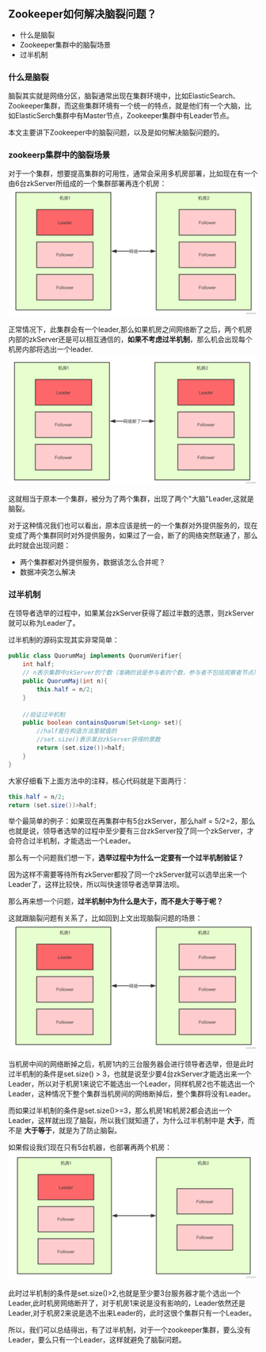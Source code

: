 ## Zookeeper如何解决脑裂问题？
- 什么是脑裂
- Zookeeper集群中的脑裂场景
- 过半机制

### 什么是脑裂
脑裂其实就是网络分区，脑裂通常出现在集群环境中，比如ElasticSearch、Zookeeper集群，而这些集群环境有一个统一的特点，就是他们有一个大脑，比如ElasticSerch集群中有Master节点，Zookeeper集群中有Leader节点。

本文主要讲下Zookeeper中的脑裂问题，以及是如何解决脑裂问题的。

### zookeerp集群中的脑裂场景
对于一个集群，想要提高集群的可用性，通常会采用多机房部署，比如现在有一个由6台zkServer所组成的一个集群部署再连个机房：
![](zk1.png)

正常情况下，此集群会有一个leader,那么如果机房之间网络断了之后，两个机房内部的zkServer还是可以相互通信的，**如果不考虑过半机制**，那么机会出现每个机房内部将选出一个leader.
![](zk2.png)

这就相当于原本一个集群，被分为了两个集群，出现了两个"大脑"Leader,这就是脑裂。

对于这种情况我们也可以看出，原本应该是统一的一个集群对外提供服务的，现在变成了两个集群同时对外提供服务，如果过了一会，断了的网络突然联通了，那么此时就会出现问题：

- 两个集群都对外提供服务，数据该怎么合并呢？
- 数据冲突怎么解决

### 过半机制
在领导者选举的过程中，如果某台zkServer获得了超过半数的选票，则zkServer就可以称为Leader了。

过半机制的源码实现其实非常简单：
```java
public class QuorumMaj implements QuorumVerifier{
    int half;
    // n表示集群中zkServer的个数（准确的说是参与者的个数，参与者不包括观察者节点）
    public QuorumMaj(int n){
        this.half = n/2;
    }

    //验证过半机制
    public boolean containsQuorum(Set<Long> set){
        //half是在构造方法里赋值的
        //set.size()表示某台zkServer获得的票数
        return (set.size())>half;
    }
}
```
大家仔细看下上面方法中的注释，核心代码就是下面两行：
```java
this.half = n/2;
return (set.size())>half;
```
举个最简单的例子：如果现在再集群中有5台zkServer，那么half = 5/2=2，那么也就是说，领导者选举的过程中至少要有三台zkServer投了同一个zkServer，才会符合过半机制，才能选出一个Leader。

那么有一个问题我们想一下，**选举过程中为什么一定要有一个过半机制验证？**

因为这样不需要等待所有zkServer都投了同一个zkServer就可以选举出来一个Leader了，这样比较快，所以叫快速领导者选举算法呗。

那么再来想一个问题，**过半机制中为什么是大于，而不是大于等于呢？**

这就跟脑裂问题有关系了，比如回到上文出现脑裂问题的场景：
![](zk3.png)

当机房中间的网络断掉之后，机房1内的三台服务器会进行领导者选举，但是此时过半机制的条件是set.size() > 3，也就是说至少要4台zkServer才能选出来一个Leader，所以对于机房1来说它不能选出一个Leader，同样机房2也不能选出一个Leader，这种情况下整个集群当机房间的网络断掉后，整个集群将没有Leader。

而如果过半机制的条件是set.size()>=3，那么机房1和机房2都会选出一个Leader，这样就出现了脑裂，所以我们就知道了，为什么过半机制中是 **大于**，而不是 **大于等于**，就是为了防止脑裂。

如果假设我们现在只有5台机器，也部署再两个机房：
![](zk4.png)

此时过半机制的条件是set.size()>2,也就是至少要3台服务器才能个选出一个Leader,此时机房网络断开了，对于机房1来说是没有影响的，Leader依然还是Leader,对于机房2来说是选不出来Leader的，此时这很个集群只有一个Leader。

所以，我们可以总结得出，有了过半机制，对于一个zookeeper集群，要么没有Leader，要么只有一个Leader，这样就避免了脑裂问题。
























